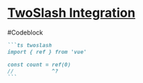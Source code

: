 # [TwoSlash Integration](https://sli.dev/features/twoslash.html)

#Codeblock

````md
```ts twoslash
import { ref } from 'vue'

const count = ref(0)
//            ^?
```
````